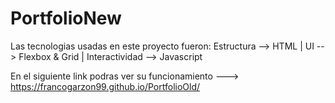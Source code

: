 # PortfolioNew

Las tecnologias usadas en este proyecto fueron: Estructura --> HTML | UI --> Flexbox & Grid | Interactividad --> Javascript

En el siguiente link podras ver su funcionamiento ---> https://francogarzon99.github.io/PortfolioOld/
